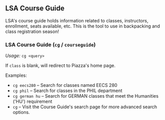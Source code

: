 ## LSA Course Guide

LSA's course guide holds information related to classes, instructors, enrollment, seats available, etc. This is the tool to use in backpacking and class registration season!

### LSA Course Guide (`cg` / `courseguide`)
*Usage:* `cg <query>`

If `class` is blank, will redirect to Piazza's home page.

Examples:

- `cg eecs280` – Search for classes named EECS 280
- `cg phil` – Search for classes in the PHIL department
- `cg german hu` – Search for GERMAN classes that meet the Humanities ('HU') requirement
- `cg` – Visit the Course Guide's search page for more advanced search options.
